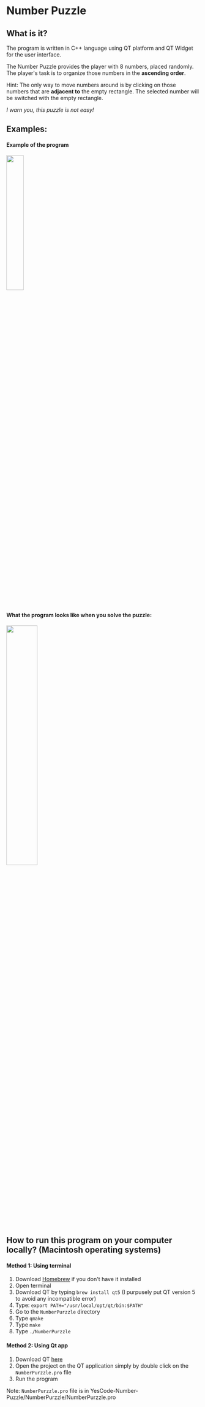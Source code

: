 # Number Puzzle

## What is it?
The program is written in C++ language using QT platform and QT Widget for the user interface. 

The Number Puzzle provides the player with 8 numbers, placed randomly. The player's task is to organize those numbers in the **ascending order**. 

Hint: The only way to move numbers around is by clicking on those numbers that are **adjacent to** the empty rectangle. The selected number will be switched with the empty rectangle. 

*I warn you, this puzzle is not easy!*

## Examples:

#### Example of the program

<img src="https://github.com/tphuong141607/YesCode-Number-Puzzle/blob/master/ProgramExample.png" width="30%">

#### What the program looks like when you solve the puzzle:

<img src="https://github.com/tphuong141607/YesCode-Number-Puzzle/blob/master/Example%20when%20puzzle%20solved.png" width="40%">

## How to run this program on your computer locally? (Macintosh operating systems)
#### Method 1: Using terminal
1. Download [Homebrew](https://brew.sh/) if you don't have it installed
2. Open terminal
3. Download QT by typing `brew install qt5` (I purpusely put QT version 5 to avoid any incompatible error) 
3. Type: `export PATH="/usr/local/opt/qt/bin:$PATH"`
5. Go to the `NumberPurzzle` directory
6. Type `qmake`
7. Type `make`
8. Type `./NumberPurzzle`

#### Method 2: Using Qt app
1. Download QT [here](https://www.qt.io/download)
2. Open the project on the QT application simply by double click on the `NumberPurzzle.pro` file
3. Run the program

Note: `NumberPurzzle.pro` file is in YesCode-Number-Puzzle/NumberPurzzle/NumberPurzzle.pro

